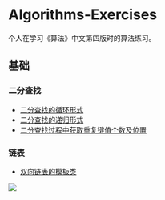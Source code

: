 # Algorithms-Exercises

个人在学习《算法》中文第四版时的算法练习。

## 基础

### 二分查找

- [二分查找的循环形式](https://github.com/pigoil/Algorithms-Exercises/tree/master/20170806_binary_search)
- [二分查找的递归形式](https://github.com/pigoil/Algorithms-Exercises/tree/master/20170806_binary_search_recursion)
- [二分查找过程中获取重复键值个数及位置](https://github.com/pigoil/Algorithms-Exercises/tree/master/20170807_binary_search_replicate)

### 链表
- [双向链表的模板类](https://github.com/pigoil/Algorithms-Exercises/tree/master/20170807_doubly_linked_list)


![](http://www.wtfpl.net/wp-content/uploads/2012/12/wtfpl-badge-4.png)
